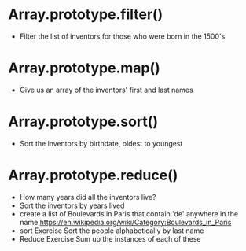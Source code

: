 # Array.prototype.filter()

- Filter the list of inventors for those who were born in the 1500's

# Array.prototype.map()

- Give us an array of the inventors' first and last names

# Array.prototype.sort()

- Sort the inventors by birthdate, oldest to youngest

# Array.prototype.reduce()

- How many years did all the inventors live?
- Sort the inventors by years lived
- create a list of Boulevards in Paris that contain 'de' anywhere in the name
  https://en.wikipedia.org/wiki/Category:Boulevards_in_Paris
- sort Exercise
  Sort the people alphabetically by last name
- Reduce Exercise
  Sum up the instances of each of these
